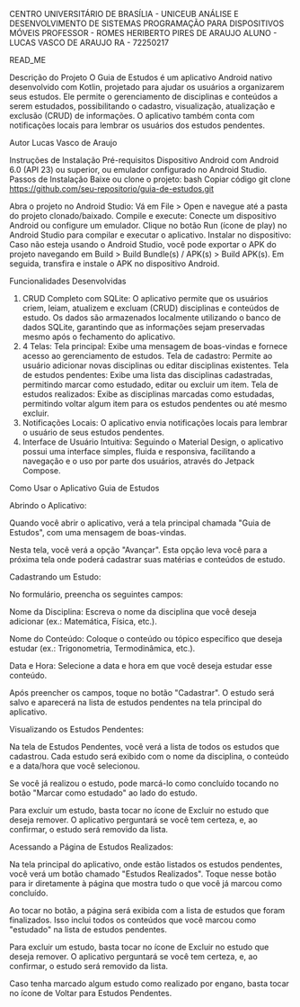 CENTRO UNIVERSITÁRIO DE BRASÍLIA - UNICEUB
ANÁLISE E DESENVOLVIMENTO DE SISTEMAS
PROGRAMAÇÃO PARA DISPOSITIVOS MÓVEIS
PROFESSOR - ROMES HERIBERTO PIRES DE ARAUJO
ALUNO - LUCAS VASCO DE ARAUJO
RA - 72250217

READ_ME

Descrição do Projeto
O Guia de Estudos é um aplicativo Android nativo desenvolvido com Kotlin, projetado para ajudar os usuários a organizarem seus estudos. Ele permite o gerenciamento de disciplinas e conteúdos a serem estudados, possibilitando o cadastro, visualização, atualização e exclusão (CRUD) de informações. O aplicativo também conta com notificações locais para lembrar os usuários dos estudos pendentes.

Autor
Lucas Vasco de Araujo

Instruções de Instalação
Pré-requisitos
Dispositivo Android com Android 6.0 (API 23) ou superior, ou emulador configurado no Android Studio.
Passos de Instalação
Baixe ou clone o projeto:
bash
Copiar código
git clone https://github.com/seu-repositorio/guia-de-estudos.git


Abra o projeto no Android Studio:
Vá em File > Open e navegue até a pasta do projeto clonado/baixado.
Compile e execute:
Conecte um dispositivo Android ou configure um emulador.
Clique no botão Run (ícone de play) no Android Studio para compilar e executar o aplicativo.
Instalar no dispositivo:
Caso não esteja usando o Android Studio, você pode exportar o APK do projeto navegando em Build > Build Bundle(s) / APK(s) > Build APK(s).
Em seguida, transfira e instale o APK no dispositivo Android.

Funcionalidades Desenvolvidas
1. CRUD Completo com SQLite:
O aplicativo permite que os usuários criem, leiam, atualizem e excluam (CRUD) disciplinas e conteúdos de estudo. Os dados são armazenados localmente utilizando o banco de dados SQLite, garantindo que as informações sejam preservadas mesmo após o fechamento do aplicativo.
2. 4 Telas:
Tela principal: Exibe uma mensagem de boas-vindas e fornece acesso ao gerenciamento de estudos.
Tela de cadastro: Permite ao usuário adicionar novas disciplinas ou editar disciplinas existentes.
Tela de estudos pendentes: Exibe uma lista das disciplinas cadastradas, permitindo marcar como estudado, editar ou excluir um item.
Tela de estudos realizados: Exibe as disciplinas marcadas como estudadas, permitindo voltar algum item para os estudos pendentes ou até mesmo excluir.
3. Notificações Locais:
O aplicativo envia notificações locais para lembrar o usuário de seus estudos pendentes.
4. Interface de Usuário Intuitiva:
Seguindo o Material Design, o aplicativo possui uma interface simples, fluida e responsiva, facilitando a navegação e o uso por parte dos usuários, através do Jetpack Compose.

Como Usar o Aplicativo Guia de Estudos

Abrindo o Aplicativo:

Quando você abrir o aplicativo, verá a tela principal chamada "Guia de Estudos", com uma mensagem de boas-vindas.

Nesta tela, você verá a opção "Avançar". Esta opção leva você para a próxima tela onde poderá cadastrar suas matérias e conteúdos de estudo.

Cadastrando um Estudo:

No formulário, preencha os seguintes campos:

Nome da Disciplina: Escreva o nome da disciplina que você deseja adicionar (ex.: Matemática, Física, etc.).

Nome do Conteúdo: Coloque o conteúdo ou tópico específico que deseja estudar (ex.: Trigonometria, Termodinâmica, etc.).

Data e Hora: Selecione a data e hora em que você deseja estudar esse conteúdo.

Após preencher os campos, toque no botão "Cadastrar". O estudo será salvo e aparecerá na lista de estudos pendentes na tela principal do aplicativo.

Visualizando os Estudos Pendentes:

Na tela de Estudos Pendentes, você verá a lista de todos os estudos que cadastrou. Cada estudo será exibido com o nome da disciplina, o conteúdo e a data/hora que você selecionou.

Se você já realizou o estudo, pode marcá-lo como concluído tocando no botão "Marcar como estudado" ao lado do estudo. 

Para excluir um estudo, basta tocar no ícone de Excluir no estudo que deseja remover. O aplicativo perguntará se você tem certeza, e, ao confirmar, o estudo será removido da lista.

Acessando a Página de Estudos Realizados:

Na tela principal do aplicativo, onde estão listados os estudos pendentes, você verá um botão chamado "Estudos Realizados". Toque nesse botão para ir diretamente à página que mostra tudo o que você já marcou como concluído.

Ao tocar no botão, a página será exibida com a lista de estudos que foram finalizados. Isso inclui todos os conteúdos que você marcou como "estudado" na lista de estudos pendentes.

Para excluir um estudo, basta tocar no ícone de Excluir no estudo que deseja remover. O aplicativo perguntará se você tem certeza, e, ao confirmar, o estudo será removido da lista.

Caso tenha marcado algum estudo como realizado por engano, basta tocar no ícone de Voltar para Estudos Pendentes.



